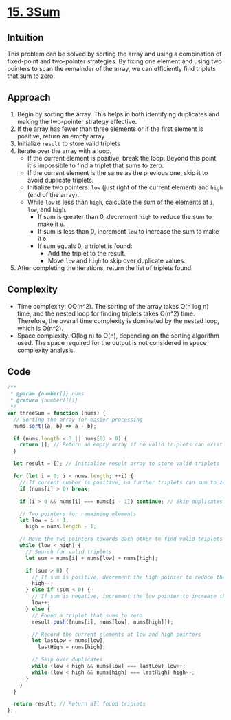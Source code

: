 # [15. 3Sum](https://leetcode.com/problems/3sum/)

## Intuition

This problem can be solved by sorting the array and using a combination of fixed-point and two-pointer strategies. By fixing one element and using two pointers to scan the remainder of the array, we can efficiently find triplets that sum to zero.

## Approach

1. Begin by sorting the array. This helps in both identifying duplicates and making the two-pointer strategy effective.
2. If the array has fewer than three elements or if the first element is positive, return an empty array.
3. Initialize `result` to store valid triplets
4. Iterate over the array with a loop.
   - If the current element is positive, break the loop. Beyond this point, it's impossible to find a triplet that sums to zero.
   - If the current element is the same as the previous one, skip it to avoid duplicate triplets.
   - Initialize two pointers: `low` (just right of the current element) and `high` (end of the array).
   - While `low` is less than `high`, calculate the sum of the elements at `i`, `low`, and `high`.
     - If sum is greater than 0, decrement `high` to reduce the sum to make it `0`.
     - If sum is less than 0, increment `low` to increase the sum to make it `0`.
     - If sum equals 0, a triplet is found:
       - Add the triplet to the result.
       - Move `low` and `high` to skip over duplicate values.
5. After completing the iterations, return the list of triplets found.

## Complexity

- Time complexity: OO(n^2). The sorting of the array takes O(n log n) time, and the nested loop for finding triplets takes O(n^2) time. Therefore, the overall time complexity is dominated by the nested loop, which is O(n^2).
- Space complexity: O(log n) to O(n), depending on the sorting algorithm used. The space required for the output is not considered in space complexity analysis.

## Code

```javascript
/**
 * @param {number[]} nums
 * @return {number[][]}
 */
var threeSum = function (nums) {
  // Sorting the array for easier processing
  nums.sort((a, b) => a - b);

  if (nums.length < 3 || nums[0] > 0) {
    return []; // Return an empty array if no valid triplets can exist
  }

  let result = []; // Initialize result array to store valid triplets

  for (let i = 0; i < nums.length; ++i) {
    // If current number is positive, no further triplets can sum to zero
    if (nums[i] > 0) break;

    if (i > 0 && nums[i] === nums[i - 1]) continue; // Skip duplicates

    // Two pointers for remaining elements
    let low = i + 1,
      high = nums.length - 1;

    // Move the two pointers towards each other to find valid triplets
    while (low < high) {
      // Search for valid triplets
      let sum = nums[i] + nums[low] + nums[high];

      if (sum > 0) {
        // If sum is positive, decrement the high pointer to reduce the sum
        high--;
      } else if (sum < 0) {
        // If sum is negative, increment the low pointer to increase the sum
        low++;
      } else {
        // Found a triplet that sums to zero
        result.push([nums[i], nums[low], nums[high]]);

        // Record the current elements at low and high pointers
        let lastLow = nums[low],
          lastHigh = nums[high];

        // Skip over duplicates
        while (low < high && nums[low] === lastLow) low++;
        while (low < high && nums[high] === lastHigh) high--;
      }
    }
  }

  return result; // Return all found triplets
};
```
